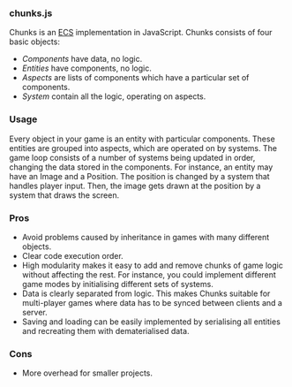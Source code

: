 ### chunks.js
Chunks is an [ECS](http://en.wikipedia.org/wiki/Entity_component_system) implementation in JavaScript.
Chunks consists of four basic objects:

+ *Components* have data, no logic.
+ *Entities* have components, no logic.
+ *Aspects* are lists of components which have a particular set of components.
+ *System* contain all the logic, operating on aspects.

### Usage
Every object in your game is an entity with particular components.
These entities are grouped into aspects, which are operated on by systems.
The game loop consists of a number of systems being updated in order, changing the data stored in the components.
For instance, an entity may have an Image and a Position.
The position is changed by a system that handles player input.
Then, the image gets drawn at the position by a system that draws the screen.

### Pros
+ Avoid problems caused by inheritance in games with many different objects.
+ Clear code execution order.
+ High modularity makes it easy to add and remove chunks of game logic without affecting the rest. For instance, you could implement different game modes by initialising different sets of systems.
+ Data is clearly separated from logic. This makes Chunks suitable for multi-player games where data has to be synced between clients and a server.
+ Saving and loading can be easily implemented by serialising all entities and recreating them with dematerialised data.

### Cons
+ More overhead for smaller projects.
